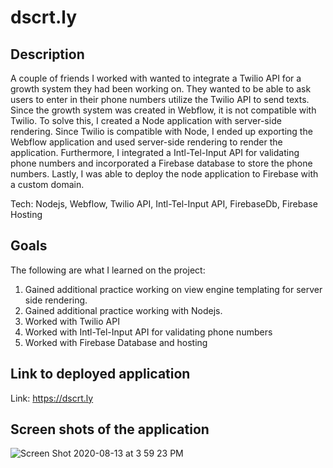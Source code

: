 # dscrt.ly

## Description

A couple of friends I worked with wanted to integrate a Twilio API for a growth system they had been working on. They wanted to be able to ask users to enter in their phone numbers utilize the Twilio API to send texts. Since the growth system was created in Webflow, it is not compatible with Twilio. To solve this, I created a Node application with server-side rendering. Since Twilio is compatible with Node, I ended up exporting the Webflow application and used server-side rendering to render the application. Furthermore, I integrated a Intl-Tel-Input API for validating phone numbers and incorporated a Firebase database to store the phone numbers. Lastly, I was able to deploy the node application to Firebase with a custom domain.

Tech: Nodejs, Webflow, Twilio API, Intl-Tel-Input API, FirebaseDb, Firebase Hosting

## Goals

The following are what I learned on the project:
  
  <ol>
  <li>Gained additional practice working on view engine templating for server side rendering.</li>
  <li>Gained additional practice working with Nodejs.</li>
  <li>Worked with Twilio API</li>
  <li>Worked with Intl-Tel-Input API for validating phone numbers</li>
  <li>Worked with Firebase Database and hosting</li>
  </ol>

## Link to deployed application
Link: https://dscrt.ly

## Screen shots of the application

![Screen Shot 2020-08-13 at 3 59 23 PM](https://user-images.githubusercontent.com/46943342/90181477-837f5780-dd7e-11ea-9c1e-530ac9292f9a.png)
